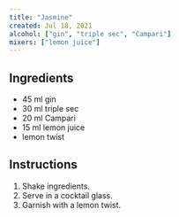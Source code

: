 ```yaml
---
title: "Jasmine"
created: Jul 18, 2021
alcohol: ["gin", "triple sec", "Campari"]
mixers: ["lemon juice"]
---
```


## Ingredients

- 45 ml gin
- 30 ml triple sec
- 20 ml Campari
- 15 ml lemon juice
- lemon twist

## Instructions

1. Shake ingredients.
2. Serve in a cocktail glass.
3. Garnish with a lemon twist.
